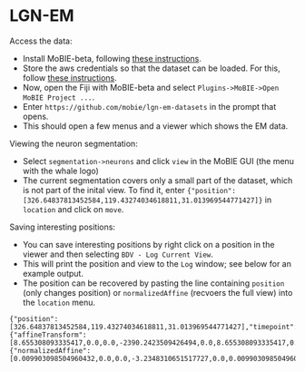 # LGN-EM

Access the data:
- Install MoBIE-beta, following [these instructions](https://github.com/mobie/mobie-viewer-fiji/blob/master/MOBIE-BETA.md). 
- Store the aws credentials so that the dataset can be loaded. For this, follow [these instructions](https://docs.aws.amazon.com/cli/latest/userguide/cli-configure-files.html).
- Now, open the Fiji with MoBIE-beta and select `Plugins->MoBIE->Open MoBIE Project ...`.
- Enter `https://github.com/mobie/lgn-em-datasets` in the prompt that opens.
- This should open a few menus and a viewer which shows the EM data.

Viewing the neuron segmentation:
- Select `segmentation->neurons` and click `view` in the MoBIE GUI (the menu with the whale logo)
- The current segmentation covers only a small part of the dataset, which is not part of the inital view. To find it, enter `{"position":[326.64837813452584,119.43274034618811,31.013969544771427]}` in `location` and click on `move`.

Saving interesting positions:
- You can save interesting positions by right click on a position in the viewer and then selecting `BDV - Log Current View`.
- This will print the position and view to the `Log` window; see below for an example output.
- The position can be recovered by pasting the line containing `position` (only changes position) or `normalizedAffine` (recvoers the full view) into the `location` menu.

```
{"position":[326.64837813452584,119.43274034618811,31.013969544771427],"timepoint":0}
{"affineTransform":[8.655308093335417,0.0,0.0,-2390.2423509426494,0.0,8.655308093335417,0.0,-744.2271641275895,0.0,0.0,8.655308093335417,-268.4354616073183],"timepoint":0}
{"normalizedAffine":[0.009903098504960432,0.0,0.0,-3.2348310651517727,0.0,0.009903098504960432,0.0,-1.182754192365663,0.0,0.0,0.009903098504960432,-0.3071343954317143],"timepoint":0}
```
